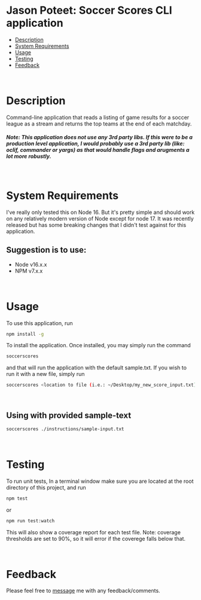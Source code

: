 Jason Poteet: Soccer Scores CLI application 
===========================================

<!-- table of contents -->
* [Description](#-description)
* [System Requirements](#-systemrequirements)
* [Usage](#-usage)
* [Testing](#-testing)
* [Feedback](#-feedback)
<!-- table of contents end -->

<!-- content body start -->
&nbsp;
# Description

Command-line application that reads a listing of game results for a soccer league as a stream and returns the top teams at the end of each matchday.

##### Note: This application does not use any 3rd party libs.  If this were to be a production level application, I would probably use a 3rd party lib (like: oclif, commander or yargs) as that would handle flags and arugments a lot more robustly.

&nbsp;
# System Requirements

I've really only tested this on Node 16. But it's pretty simple and should work on any relatively modern version of Node except for node 17.  It was recently released but
has some breaking changes that I didn't test against for this application.

## Suggestion is to use:
- Node v16.x.x
- NPM v7.x.x

&nbsp;
# Usage


To use this application, run
```bash
npm install -g
```
To install the application.  Once installed, you may simply run the command
```bash
soccerscores
```
and that will run the application with the default sample.txt.
If you wish to run it with a new file, simply run
```bash
soccerscores <location to file (i.e.: ~/Desktop/my_new_score_input.txt)>
```

&nbsp;
## Using with provided sample-text

```bash
soccerscores ./instructions/sample-input.txt
```

&nbsp;
# Testing

To run unit tests, In a terminal window make sure you are located at the root directory of this project, and run
```bash
npm test
```
or
```bash
npm run test:watch
```
This will also show a coverage report for each test file. Note: coverage thresholds are set to 90%, so it will error if the coverege falls below that.


&nbsp;
# Feedback

Please feel free to [message](mailto:jasonrpoteet+soccerscores@gmail.com) me with any feedback/comments.

<!-- content body end -->